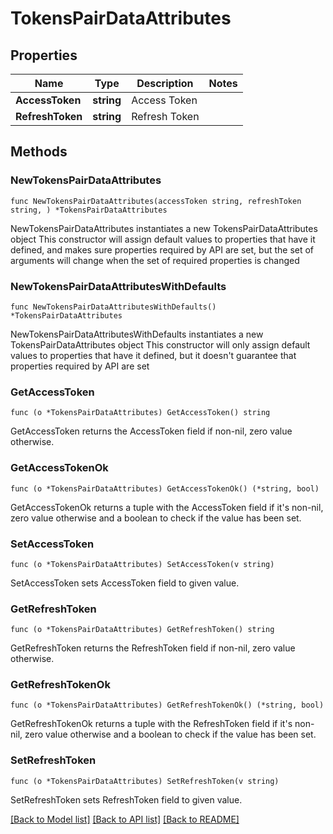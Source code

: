 # TokensPairDataAttributes

## Properties

Name | Type | Description | Notes
------------ | ------------- | ------------- | -------------
**AccessToken** | **string** | Access Token | 
**RefreshToken** | **string** | Refresh Token | 

## Methods

### NewTokensPairDataAttributes

`func NewTokensPairDataAttributes(accessToken string, refreshToken string, ) *TokensPairDataAttributes`

NewTokensPairDataAttributes instantiates a new TokensPairDataAttributes object
This constructor will assign default values to properties that have it defined,
and makes sure properties required by API are set, but the set of arguments
will change when the set of required properties is changed

### NewTokensPairDataAttributesWithDefaults

`func NewTokensPairDataAttributesWithDefaults() *TokensPairDataAttributes`

NewTokensPairDataAttributesWithDefaults instantiates a new TokensPairDataAttributes object
This constructor will only assign default values to properties that have it defined,
but it doesn't guarantee that properties required by API are set

### GetAccessToken

`func (o *TokensPairDataAttributes) GetAccessToken() string`

GetAccessToken returns the AccessToken field if non-nil, zero value otherwise.

### GetAccessTokenOk

`func (o *TokensPairDataAttributes) GetAccessTokenOk() (*string, bool)`

GetAccessTokenOk returns a tuple with the AccessToken field if it's non-nil, zero value otherwise
and a boolean to check if the value has been set.

### SetAccessToken

`func (o *TokensPairDataAttributes) SetAccessToken(v string)`

SetAccessToken sets AccessToken field to given value.


### GetRefreshToken

`func (o *TokensPairDataAttributes) GetRefreshToken() string`

GetRefreshToken returns the RefreshToken field if non-nil, zero value otherwise.

### GetRefreshTokenOk

`func (o *TokensPairDataAttributes) GetRefreshTokenOk() (*string, bool)`

GetRefreshTokenOk returns a tuple with the RefreshToken field if it's non-nil, zero value otherwise
and a boolean to check if the value has been set.

### SetRefreshToken

`func (o *TokensPairDataAttributes) SetRefreshToken(v string)`

SetRefreshToken sets RefreshToken field to given value.



[[Back to Model list]](../README.md#documentation-for-models) [[Back to API list]](../README.md#documentation-for-api-endpoints) [[Back to README]](../README.md)


